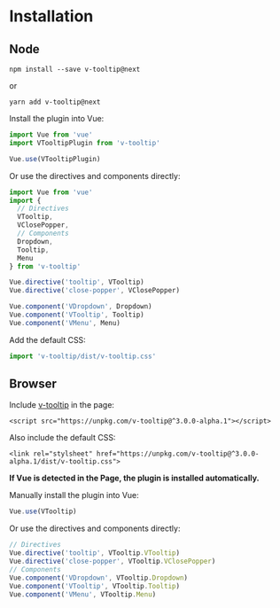 # Installation

## Node

```
npm install --save v-tooltip@next
```

or

```
yarn add v-tooltip@next
```

Install the plugin into Vue:

```javascript
import Vue from 'vue'
import VTooltipPlugin from 'v-tooltip'

Vue.use(VTooltipPlugin)
```

Or use the directives and components directly:

```javascript
import Vue from 'vue'
import {
  // Directives
  VTooltip,
  VClosePopper,
  // Components
  Dropdown,
  Tooltip,
  Menu
} from 'v-tooltip'

Vue.directive('tooltip', VTooltip)
Vue.directive('close-popper', VClosePopper)

Vue.component('VDropdown', Dropdown)
Vue.component('VTooltip', Tooltip)
Vue.component('VMenu', Menu)
```

Add the default CSS:

```js
import 'v-tooltip/dist/v-tooltip.css'
```

## Browser

Include [v-tooltip](/dist/v-tooltip.min.js) in the page:

```vue
<script src="https://unpkg.com/v-tooltip@^3.0.0-alpha.1"></script>
```

Also include the default CSS:

```vue
<link rel="stylsheet" href="https://unpkg.com/v-tooltip@^3.0.0-alpha.1/dist/v-tooltip.css">
```

**If Vue is detected in the Page, the plugin is installed automatically.**

Manually install the plugin into Vue:

```javascript
Vue.use(VTooltip)
```

Or use the directives and components directly:

```javascript
// Directives
Vue.directive('tooltip', VTooltip.VTooltip)
Vue.directive('close-popper', VTooltip.VClosePopper)
// Components
Vue.component('VDropdown', VTooltip.Dropdown)
Vue.component('VTooltip', VTooltip.Tooltip)
Vue.component('VMenu', VTooltip.Menu)
```
